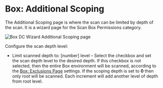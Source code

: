 # Box: Additional Scoping

The Additional Scoping page is where the scan can be limited by depth of the scan. It is a wizard
page for the Scan Box Permissions category.

![Box DC Wizard Additional Scoping page](/img/product_docs/accessanalyzer/11.6/accessanalyzer/admin/datacollector/box/additionalscoping.webp)

Configure the scan depth level:

- Limit scanned depth to: [number] level – Select the checkbox and set the scan depth level to the
  desired depth. If this checkbox is not selected, then the entire Box environment will be scanned,
  according to the
  [Box: Exclusions Page](/docs/accessanalyzer/11.6/admin/datacollector/box/exclusions.md)
  settings. If the scoping depth is set to **0** then only root will be scanned. Each increment will
  add another level of depth from root level.
